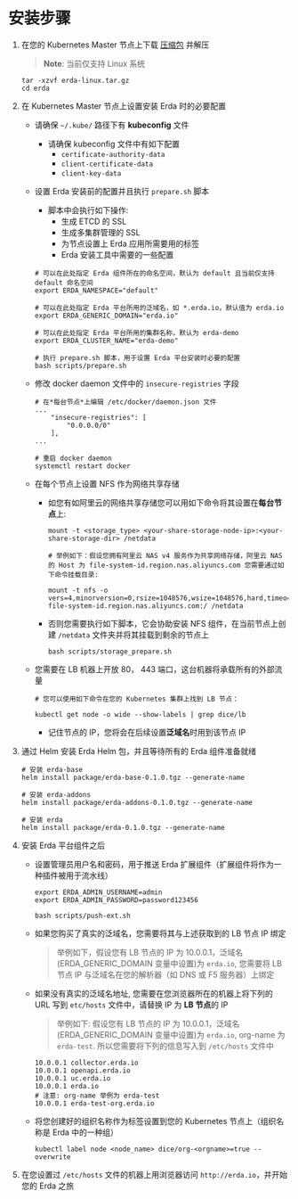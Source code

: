 # 安装步骤

1. 在您的 Kubernetes Master 节点上下载 [压缩包](https://github.com/erda-project/erda/releases) 并解压
	
   > **Note**: 当前仅支持 Linux 系统
   
   ```shell
   tar -xzvf erda-linux.tar.gz
   cd erda
   ```



2. 在 Kubernetes Master 节点上设置安装 Erda 时的必要配置

   - 请确保 `~/.kube/` 路径下有 **kubeconfig** 文件
      - 请确保 kubeconfig 文件中有如下配置
      	- `certificate-authority-data`
      	- `client-certificate-data`
      	- `client-key-data`

      
      
   - 设置 Erda 安装前的配置并且执行 `prepare.sh` 脚本
   
     - 脚本中会执行如下操作:
       - 生成 ETCD 的 SSL
       - 生成多集群管理的 SSL
       - 为节点设置上 Erda 应用所需要用的标签
       - Erda 安装工具中需要的一些配置
   
     ```shell
     # 可以在此处指定 Erda 组件所在的命名空间，默认为 default 且当前仅支持 default 命名空间
     export ERDA_NAMESPACE="default"
     
     # 可以在此处指定 Erda 平台所用的泛域名，如 *.erda.io，默认值为 erda.io
     export ERDA_GENERIC_DOMAIN="erda.io"
     
     # 可以在此处指定 Erda 平台所用的集群名称，默认为 erda-demo
     export ERDA_CLUSTER_NAME="erda-demo"
     
     # 执行 prepare.sh 脚本，用于设置 Erda 平台安装时必要的配置
     bash scripts/prepare.sh
     ```

     

   - 修改 docker daemon 文件中的 `insecure-registries` 字段
   
      ```shell
      # 在*每台节点*上编辑 /etc/docker/daemon.json 文件
      ...
          "insecure-registries": [
              "0.0.0.0/0"
          ],
      ...
      
      # 重启 docker daemon
      systemctl restart docker
      ```

      
   
   - 在每个节点上设置 NFS 作为网络共享存储
   
      - 如您有如阿里云的网络共享存储您可以用如下命令将其设置在**每台节点**上:
      
        ```shell
        mount -t <storage_type> <your-share-storage-node-ip>:<your-share-storage-dir> /netdata
        
        # 举例如下：假设您拥有阿里云 NAS v4 服务作为共享网络存储，阿里云 NAS 的 Host 为 file-system-id.region.nas.aliyuncs.com 您需要通过如下命令挂载目录:
        
        mount -t nfs -o vers=4,minorversion=0,rsize=1048576,wsize=1048576,hard,timeo=600,retrans=2,noresvport file-system-id.region.nas.aliyuncs.com:/ /netdata  
        ```
   
      - 否则您需要执行如下脚本，它会协助安装 NFS 组件，在当前节点上创建 `/netdata` 文件夹并将其挂载到剩余的节点上

        ```shell
        bash scripts/storage_prepare.sh
        ```
      
      
      
      
   - 您需要在 LB 机器上开放 80， 443 端口，这台机器将承载所有的外部流量
   
      ```shell
      # 您可以使用如下命令在您的 Kubernetes 集群上找到 LB 节点：
      
      kubectl get node -o wide --show-labels | grep dice/lb
      ```
   
      - 记住节点的 IP，您将会在后续设置**泛域名**时用到该节点 IP



3. 通过 Helm 安装 Erda Helm 包，并且等待所有的 Erda 组件准备就绪

   ```shell
   # 安装 erda-base
   helm install package/erda-base-0.1.0.tgz --generate-name
   
   # 安装 erda-addons
   helm install package/erda-addons-0.1.0.tgz --generate-name
   
   # 安装 erda
   helm install package/erda-0.1.0.tgz --generate-name
   ```

   

4. 安装 Erda 平台组件之后

   - 设置管理员用户名和密码，用于推送 Erda 扩展组件（扩展组件将作为一种插件被用于流水线）

     ```shell
     export ERDA_ADMIN_USERNAME=admin
     export ERDA_ADMIN_PASSWORD=password123456
     
     bash scripts/push-ext.sh
     ```

     

   - 如果您购买了真实的泛域名，您需要将其与上述获取到的 LB 节点 IP 绑定

     > 举例如下，假设您有 LB 节点的 IP 为 10.0.0.1，泛域名(ERDA_GENERIC_DOMAIN 变量中设置)为 `erda.io`, 您需要将 LB 节点 IP 与泛域名在您的解析器（如 DNS 或 F5 服务器）上绑定

     

   - 如果没有真实的泛域名地址, 您需要在您浏览器所在的机器上将下列的 URL 写到 `etc/hosts` 文件中，请替换 IP 为 **LB 节点**的 IP

     > 举例如下:  假设您有 LB 节点的 IP 为 10.0.0.1，泛域名(ERDA_GENERIC_DOMAIN 变量中设置)为 `erda.io`, org-name 为 `erda-test`. 所以您需要将下列的信息写入到 `/etc/hosts` 文件中

     ```shell
     10.0.0.1 collector.erda.io
     10.0.0.1 openapi.erda.io
     10.0.0.1 uc.erda.io
     10.0.0.1 erda.io
     # 注意: org-name 举例为 erda-test
     10.0.0.1 erda-test-org.erda.io
     ```

     

   - 将您创建好的组织名称作为标签设置到您的 Kubernetes 节点上（组织名称是 Erda 中的一种组）

     ```shell
     kubectl label node <node_name> dice/org-<orgname>=true --overwrite
     ```

     

5. 在您设置过 `/etc/hosts` 文件的机器上用浏览器访问 `http://erda.io`，并开始您的 Erda 之旅
